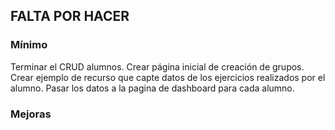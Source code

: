 ## FALTA POR HACER
### Mínimo 
Terminar el CRUD alumnos.
Crear página inicial de creación de grupos.
Crear ejemplo de recurso que capte datos de los ejercicios realizados por el alumno.
Pasar los datos a la pagina de dashboard para cada alumno.
### Mejoras
